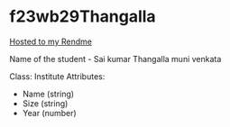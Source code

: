# f23wb29Thangalla
[Hosted to my Rendme](https://s23db29thangalla.onrender.com)

Name of the student - Sai kumar Thangalla muni venkata


Class: Institute
Attributes:
- Name (string)
- Size (string)
- Year (number)